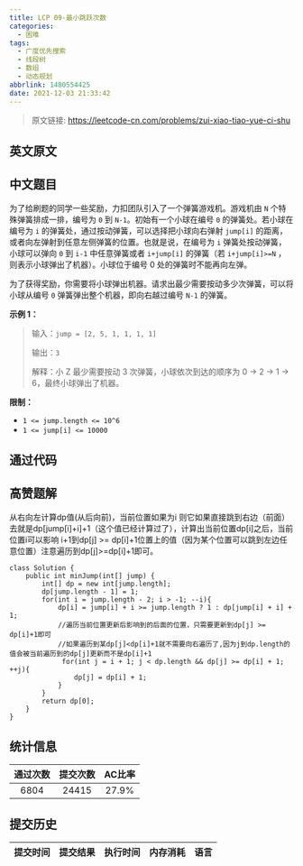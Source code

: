```yaml
---
title: LCP 09-最小跳跃次数
categories:
  - 困难
tags:
  - 广度优先搜索
  - 线段树
  - 数组
  - 动态规划
abbrlink: 1480554425
date: 2021-12-03 21:33:42
---
```


> 原文链接: https://leetcode-cn.com/problems/zui-xiao-tiao-yue-ci-shu


## 英文原文
<div></div>

## 中文题目
<div><p>为了给刷题的同学一些奖励，力扣团队引入了一个弹簧游戏机。游戏机由 <code>N</code> 个特殊弹簧排成一排，编号为 <code>0</code> 到 <code>N-1</code>。初始有一个小球在编号 <code>0</code> 的弹簧处。若小球在编号为 <code>i</code> 的弹簧处，通过按动弹簧，可以选择把小球向右弹射&nbsp;<code>jump[i]</code> 的距离，或者向左弹射到任意左侧弹簧的位置。也就是说，在编号为 <code>i</code> 弹簧处按动弹簧，小球可以弹向 <code>0</code> 到 <code>i-1</code> 中任意弹簧或者 <code>i+jump[i]</code> 的弹簧（若 <code>i+jump[i]&gt;=N</code> ，则表示小球弹出了机器）。小球位于编号 0 处的弹簧时不能再向左弹。</p>

<p>为了获得奖励，你需要将小球弹出机器。请求出最少需要按动多少次弹簧，可以将小球从编号 <code>0</code> 弹簧弹出整个机器，即向右越过编号 <code>N-1</code> 的弹簧。</p>

<p><strong>示例 1：</strong></p>

<blockquote>
<p>输入：<code>jump = [2, 5, 1, 1, 1, 1]</code></p>

<p>输出：<code>3</code></p>

<p>解释：小 Z 最少需要按动 3 次弹簧，小球依次到达的顺序为 0 -&gt; 2 -&gt; 1 -&gt; 6，最终小球弹出了机器。</p>
</blockquote>

<p><strong>限制：</strong></p>

<ul>
	<li><code>1 &lt;= jump.length &lt;= 10^6</code></li>
	<li><code>1 &lt;= jump[i] &lt;= 10000</code></li>
</ul>
</div>

## 通过代码
<RecoDemo>
</RecoDemo>


## 高赞题解

从右向左计算dp值(从后向前)，当前位置如果为i 则它如果直接跳到右边（前面）去就是dp[jump[i]+i]+1（这个值已经计算过了），计算出当前位置dp[i]之后，当前位置i可以影响 i+1到dp[j] >= dp[i]+1位置上的值（因为某个位置可以跳到左边任意位置）注意遍历到dp[j]>=dp[i]+1即可。
```
class Solution {
    public int minJump(int[] jump) {
        int[] dp = new int[jump.length];
        dp[jump.length - 1] = 1;
        for(int i = jump.length - 2; i > -1; --i){
            dp[i] = jump[i] + i >= jump.length ? 1 : dp[jump[i] + i] + 1;
            //遍历当前位置更新后影响到的后面的位置，只需要更新到dp[j] >= dp[i]+1即可
            //如果遍历到某dp[j]<dp[i]+1就不需要向右遍历了,因为j到dp.length的值会被当前遍历到的dp[j]更新而不是dp[i]+1
             for(int j = i + 1; j < dp.length && dp[j] >= dp[i] + 1; ++j){
                dp[j] = dp[i] + 1;
            }
        }
        return dp[0];
    }
}
```


## 统计信息
| 通过次数 | 提交次数 | AC比率 |
| :------: | :------: | :------: |
|    6804    |    24415    |   27.9%   |

## 提交历史
| 提交时间 | 提交结果 | 执行时间 |  内存消耗  | 语言 |
| :------: | :------: | :------: | :--------: | :--------: |
